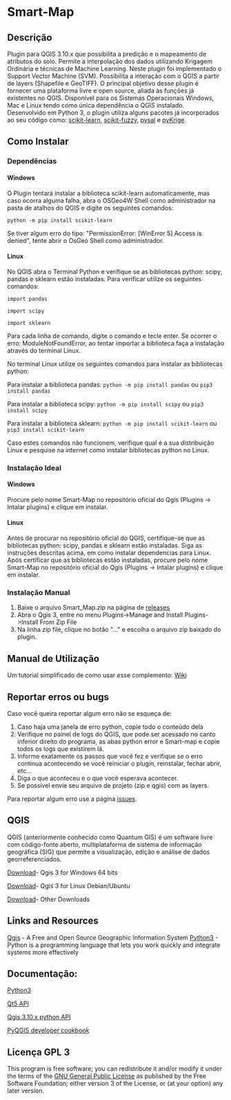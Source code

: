 # Smart-Map

## Descrição

Plugin para QGIS 3.10.x que possibilita a predição e o mapeamento de atributos do solo. 
Permite a interpolação dos dados utilizando Krigagem Ordinária e técnicas de Machine Learning. Neste plugin foi implementado o Support Vector Machine (SVM). 
Possibilita a interação com o QGIS a partir de layers (Shapefile e GeoTIFF). 
O principal objetivo desse plugin é fornecer uma plataforma livre e open source, aliada às funções já existentes no QGIS. 
Disponível para os Sistemas Operacionais Windows, Mac e Linux tendo como única dependência o QGIS instalado.
Desenvolvido em Python 3, o plugin utiliza alguns pacotes já incorporados ao seu código como: [scikit-learn](https://github.com/scikit-learn/scikit-learn), [scikit-fuzzy](https://github.com/scikit-fuzzy/scikit-fuzzy), [pysal](https://github.com/pysal) e [pyKrige](https://github.com/GeoStat-Framework/PyKrige).

## Como Instalar

### Dependências 

#### Windows

O Plugin tentará instalar a biblioteca scikit-learn automaticamente, mas caso ocorra alguma falha, 
abra o OSGeo4W Shell como administrador na pasta de atalhos do QGIS e digite os seguintes comandos:

`python -m pip install scikit-learn`

Se tiver algum erro do tipo: "PermissionError: [WinError 5] Access is denied", tente abrir o OsGeo Shell como administrador.

#### Linux

No QGIS abra o Terminal Python e verifique se as bibliotecas python: scipy, pandas e sklearn estão instaladas.
Para verificar utilize os seguintes comandos:

`import pandas`

`import scipy`

`import sklearn`

Para cada linha de comando, digite o comando e tecle enter. Se ocorrer o erro: ModuleNotFoundError, ao tentar importar a biblioteca faça a instalação 
através do terminal Linux. 

No terminal Linux utilize os seguintes comandos para instalar as bibliotecas python: 

Para instalar a biblioteca pandas: `python -m pip install pandas` ou `pip3 install pandas`

Para instalar a biblioteca scipy: `python -m pip install scipy` ou `pip3 install scipy`

Para instalar a biblioteca sklearn: `python -m pip install scikit-learn` ou `pip3 install scikit-learn`

Caso estes comandos não funcionem, verifique qual é a sua distribuição Linux e pesquise na internet como instalar bibliotecas python no Linux. 

### Instalação Ideal

#### Windows

Procure pelo nome Smart-Map no repositório oficial do Qgis (Plugins -> Intalar plugins) e clique em instalar.  

#### Linux

Antes de procurar no repositório oficial do QGIS, certifique-se que as bibliotecas python: scipy, pandas e sklearn estão instaladas.
Siga as instruções descritas acima, em como instalar dependencias para Linux. 
Após certificar que as bibliotecas estão instaladas, procure pelo nome Smart-Map no repositório oficial do Qgis (Plugins -> Intalar plugins) e clique em instalar.  

### Instalação Manual

1.	Baixe o arquivo Smart_Map.zip na página de [releases](https://github.com/gustavowillam/SmartMapPlugin/releases)
2.	Abra o Qgis 3, entre no menu Plugins->Manage and Install Plugins->Install From Zip File
3.	Na linha zip file, clique no botão "..." e escolha o arquivo zip baixado do plugin.

## Manual de Utilização 

Um tutorial simplificado de como usar esse complemento: [Wiki](https://github.com/gustavowillam/SmartMapPlugin/wiki)

## Reportar erros ou bugs

Caso você queira reportar algum erro não se esqueça de:

1.	Caso haja uma janela de erro python, copie todo o conteúdo dela
2.	Verifique no painel de logs do QGIS, que pode ser acessado no canto inferior direito do programa, as abas python error e Smart-map e copie todos os logs que existirem lá.
3.	Informe exatamente os passos que você fez e verifique se o erro continua acontecendo se você reiniciar o plugin, reinstalar, fechar abrir, etc...
4.	Diga o que aconteceu e o que você esperava acontecer.
5.	Se possível envie seu arquivo de projeto (zip e qgis) com as layers.

Para reportar algum erro use a página [issues](https://github.com/gustavowillam/SmartMapPlugin/issues). 


## QGIS

QGIS (anteriormente conhecido como Quantum GIS) é um software livre com código-fonte aberto, multiplataforma de sistema de informação geográfica (SIG) que permite a visualização, edição e análise de dados georreferenciados.

[Download](https://www.qgis.org/pt_BR/site/forusers/download.html#windows)- Qgis 3 for Windows 64 bits

[Download](https://qgis.org/en/site/forusers/alldownloads.html#debian-ubuntu)- Qgis 3 for Linux Debian/Ubuntu

[Download](https://qgis.org/en/site/forusers/download.html)- Other Downloads

## Links and Resources

[Qgis](https://www.qgis.org/) - A Free and Open Source Geographic Information System
[Python3](https://www.python.org/) - Python is a programming language that lets you work quickly and integrate systems more effectively

## Documentação:

[Python3](https://www.python.org/)

[Qt5 API](https://doc.qt.io/qt-5)

[Qgis 3.10.x python API](https://qgis.org/pyqgis/master/)

[PyQGIS developer cookbook](https://docs.qgis.org/3.10/en/docs/pyqgis_developer_cookbook/index.html)

## Licença  GPL 3

This program is free software; you can redistribute it and/or modify it under the terms of the [GNU General Public License](https://www.gnu.org/licenses/gpl-3.0.pt-br.html) as published by the Free Software Foundation; 
either version 3 of the License, or (at your option) any later version.
